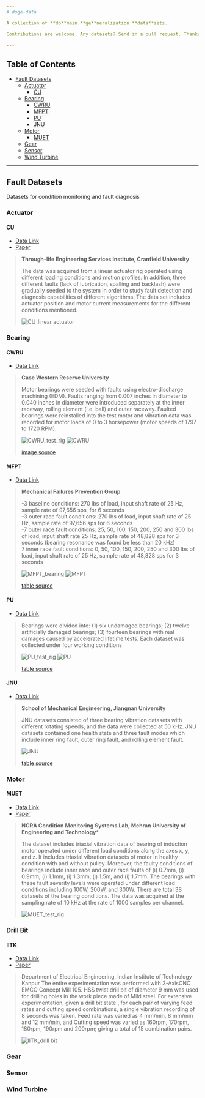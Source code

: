 ```yaml
---
# doge-data

A collection of **do**main **ge**neralization **data**sets. 

Contributions are welcome. Any datasets? Send in a pull request. Thanks.

---
```


## Table of Contents

<!--

Generated with [markedpp](#markedpp). Get [nodejs](https://nodejs.org) first

1. $ npm i -g markedpp
2. $ markedpp --github -o README.md README.md

-->

<!-- !toc (minlevel=2 omit="Table of Contents") -->

* [Fault Datasets](#fault-datasets)
  * [Actuator](#actuator)
    * [CU](#cu)
  * [Bearing](#bearing)
    * [CWRU](#cwru)
    * [MFPT](#mfpt)
    * [PU](#pu)
    * [JNU](#jnu)
  * [Motor](#motor)
    * [MUET](#muet)
  * [Gear](#gear)
  * [Sensor](#sensor)
  * [Wind Turbine](#wind-turbine)

<!-- toc! -->

---

## Fault Datasets
Datasets for condition monitoring and fault diagnosis

### Actuator

#### CU
- [Data Link](https://cord.cranfield.ac.uk/articles/dataset/Data_set_for_Data-based_Detection_and_Diagnosis_of_Faults_in_Linear_Actuators_/5097649)
- [Paper](https://ieeexplore.ieee.org/document/8326716)
> **Through-life Engineering Services Institute, Cranfield University**
> 
>The data was acquired from a linear actuator rig operated using different loading
> conditions and motion profiles. In addition, three different faults (lack of 
> lubrication, spalling and backlash) were gradually seeded to the system in order
> to study fault detection and diagnosis capabilities of different algorithms. The
> data set includes actuator position and motor current measurements for the different
> conditions mentioned.
> 
>![CU_linear actuator](.README_images/CU_linear_actuator.png)


### Bearing
#### CWRU 
- [Data Link](https://engineering.case.edu/bearingdatacenter)
> **Case Western Reserve University**
> 
> Motor bearings were seeded with faults using electro-discharge machining
> (EDM). Faults ranging from 0.007 inches in diameter to 0.040 inches in 
> diameter were introduced separately at the inner raceway, rolling element 
> (i.e. ball) and outer raceway. Faulted bearings were reinstalled into the
> test motor and vibration data was recorded for motor loads of 0 to 3 
> horsepower (motor speeds of 1797 to 1720 RPM).
> 
>![CWRU_test_rig](.README_images/CWRU_test_rig.png)
>![CWRU](.README_images/CWRU.png)
> 
> [image source](https://www.sciencedirect.com/science/article/pii/S0019057820303335)

#### MFPT
- [Data Link](https://www.mfpt.org/fault-data-sets/#:~:text=A%20bearing%20fault%20dataset%20has,and%20three%20real%2Dworld%20faults.)
> **Mechanical Failures Prevention Group**
> 
> -3 baseline conditions: 270 lbs of load, input shaft rate of 25 Hz, sample rate of
> 97,656 sps, for 6 seconds  
>-3 outer race fault conditions: 270 lbs of load, input shaft rate of 25 Hz, sample 
> rate of 97,656 sps for 6 seconds  
>-7 outer race fault conditions: 25, 50, 100, 150, 200, 250 and 300 lbs of load,
> input shaft rate 25 Hz, sample rate of 48,828 sps for 3 seconds (bearing 
> resonance was found be less than 20 kHz)  
>7 inner race fault conditions: 0, 50, 100, 150, 200, 250 and 300 lbs of load, 
> input shaft rate of 25 Hz, sample rate of 48,828 sps for 3 seconds
> 
>![MFPT_bearing](.README_images/MFPT_bearing.png)
>![MFPT](.README_images/MFPT.png)
> 
> [table source](https://www.sciencedirect.com/science/article/pii/S0019057820303335)

#### PU
- [Data Link](https://mb.uni-paderborn.de/kat/forschung/datacenter/bearing-datacenter)
>Bearings were divided into: (1) six undamaged bearings; (2) twelve artificially 
> damaged bearings; (3) fourteen bearings with real damages caused by accelerated
> lifetime tests. Each dataset was collected under four working conditions
> 
>![PU_test_rig](.README_images/PU_test_rig.png)
>![PU](.README_images/PU.png) 
> 
> [table source](https://www.sciencedirect.com/science/article/pii/S0019057820303335)

#### JNU
- [Data Link](http://mad-net.org:8765/explore.html?t=0.5831516555847212)
> **School of Mechanical Engineering, Jiangnan University**
> 
>JNU datasets consisted of three bearing vibration datasets with different rotating
> speeds, and the data were collected at 50 kHz. JNU datasets contained one health 
> state and three fault modes which include inner ring fault, outer ring fault, and
> rolling element fault.
>
>![JNU](.README_images/JNU.png)
> 
> [table source](https://www.sciencedirect.com/science/article/pii/S0019057820303335)

### Motor
#### MUET
- [Data Link](https://data.mendeley.com/datasets/fm6xzxnf36/2)  
- [Paper](https://www.ncbi.nlm.nih.gov/pmc/articles/PMC9156863/)
> **NCRA Condition Monitoring Systems Lab, 
> Mehran University of Engineering and Technology***
>
>The dataset includes triaxial vibration data of bearing of induction motor operated 
> under different load conditions along the axes x, y, and z. It includes triaxial 
> vibration datasets of motor in healthy condition with and without pulley. Moreover,
> the faulty conditions of bearings include inner race and outer race faults of (i)
> 0.7mm, (i) 0.9mm, (i) 1.1mm, (i) 1.3mm, (i) 1.5m, and (i) 1.7mm. The bearings with
> these fault severity levels were operated under different load conditions including 
> 100W, 200W, and 300W. There are total 38 datasets of the bearing conditions. The 
> data was acquired at the sampling rate of 10 kHz at the rate of 1000 samples per
> channel.
> 
> ![MUET_test_rig](.README_images/MUET_test_rig.png)

### Drill Bit
#### IITK
- [Data Link](https://www.iitk.ac.in/idea/datasets/)
- [Paper](https://rs.ieee.org/images/files/newsletters/2015/_12_Data_Driven_Aproach_for_Drill_Bit_Monitoring_Modified_20150323.doc.pdf)
>Department of Electrical Engineering,
Indian Institute of Technology Kanpur
>The entire experimentation was performed with 3-AxisCNC EMCO Concept Mill 105. 
> HSS twist drill bit of diameter 9 mm was used for drilling holes in the work 
> piece made of Mild steel. For extensive experimentation, given a drill bit state
> , for each pair of varying feed rates and cutting speed combinations, a single 
> vibration recording of 8 seconds was taken. Feed rate was varied as 4 mm/min,
> 8 mm/min and 12 mm/min, and Cutting speed was varied as 160rpm, 170rpm, 180rpm,
> 190rpm and 200rpm; giving a total of 15 combination pairs.
> 
> ![IITK_drill bit](.README_images/IITK_drill_bit.png)

### Gear

### Sensor

### Wind Turbine
